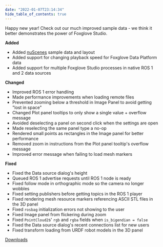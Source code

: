 ```yaml
---
date: "2022-01-07T23:14:34"
hide_table_of_contents: true
---
```

Happy new year! Check out our much improved sample data - we think it better demonstrates the power of Foxglove Studio.

**Added**
- Added [nuScenes](https://www.nuscenes.org/) sample data and layout
- Added support for changing playback speed for Foxglove Data Platform data
- Added support for multiple Foxglove Studio processes in native ROS 1 and 2 data sources

**Changed**
- Improved ROS 1 error handling
- Made performance improvements when loading remote files
- Prevented zooming below a threshold in Image Panel to avoid getting "lost in space"
- Changed Plot panel tooltips to only show a single value + overflow message
- Avoided deselecting a panel on second click when the settings are open
- Made reselecting the same panel type a no-op
- Rendered small points as rectangles in the Image panel for better performance
- Removed zoom in instructions from the Plot panel tooltip's overflow message
- Improved error message when failing to load mesh markers

**Fixed**
- Fixed the Data source dialog's height
- Queued ROS 1 advertise requests until ROS 1 node is ready
- Fixed follow mode in orthographic mode so the camera no longer wobbles
- Fixed setting publishers before getting topics in the ROS 1 player
- Fixed rendering mesh resource markers referencing ASCII STL files in the 3D panel
- Fixed `rosbag` initialization errors not showing to the user
- Fixed Image panel from flickering during zoom
- Fixed `PointCloud2`s' `rgb` and `rgba` fields when `is_bigendian = false`
- Fixed the Data source dialog's recent connections list for new users
- Fixed transform loading from URDF robot models in the 3D panel

[Downloads](https://github.com/foxglove/studio/releases/tag/v0.26.0)
